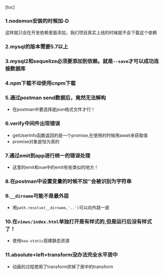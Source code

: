 <!--
 * @Author: 41
 * @Date: 2022-02-15 21:08:52
 * @LastEditors: 41
 * @LastEditTime: 2022-02-17 19:11:12
 * @Description: 
-->
[toc]
### 1.nodemon安装的时候加-D
这样就只会在开发依赖里面添加，我们项目真实上线的时候就不会下载这个依赖

### 2.mysql的版本需要5.7以上

### 3.mysql2和sequelize必须要添加到依赖。就是`--save`才可以成功连接数据库

### 4.npm下载不动使用cnpm下载

### 5.通过postman send数据后，竟然无法解构
- 在postman中要选择是json格式文件才行！

### 6.verify中间件出现错误
- getUserInfo函数返回的是一个promise,在使用的时候用await来获取值
- promise对象是恒为真的

### 7.通过emit到app进行统一的错误处理
- 这里的emit和vue中的emit有些类似的地方！

### 8.在postman中设置变量的时候不加''会被识别为字符串

### 9.`__dirname`可能不是最外层
- 用`path.resolve(__dirname,'..')`可以向外跳一层

### 10.在`views/index.html`单独打开是有样式的,但是运行后没有样式了！
- 使用`koa-static`搭建静态资源

### 11.absolute+left+transform没办法完全水平居中
- 动画的过程使用了transform挤掉了居中的transform